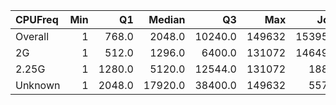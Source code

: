 | CPUFreq   |   Min |     Q1 |   Median |      Q3 |    Max |    Jobs |     Nodeh |   PercentUse |   Users |   Projects |
|:----------|------:|-------:|---------:|--------:|-------:|--------:|----------:|-------------:|--------:|-----------:|
| Overall   |     1 |  768.0 |   2048.0 | 10240.0 | 149632 | 1539556 | 3931214.3 |        100.0 |     863 |        124 |
| 2G        |     1 |  512.0 |   1296.0 |  6400.0 | 131072 | 1464988 | 2705944.2 |         68.8 |     735 |        113 |
| 2.25G     |     1 | 1280.0 |   5120.0 | 12544.0 | 131072 |   18826 |  787757.0 |         20.0 |     111 |         30 |
| Unknown   |     1 | 2048.0 |  17920.0 | 38400.0 | 149632 |   55742 |  437513.2 |         11.1 |     635 |         95 |